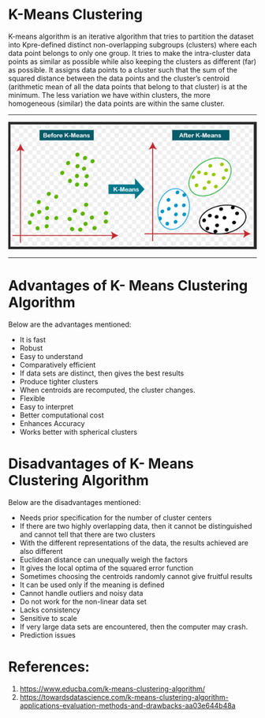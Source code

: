 # K-Means Clustering

K-means algorithm is an iterative algorithm that tries to partition the dataset into Kpre-defined distinct non-overlapping subgroups (clusters) where each data point belongs to only one group. It tries to make the intra-cluster data points as similar as possible while also keeping the clusters as different (far) as possible. It assigns data points to a cluster such that the sum of the squared distance between the data points and the cluster’s centroid (arithmetic mean of all the data points that belong to that cluster) is at the minimum. The less variation we have within clusters, the more homogeneous (similar) the data points are within the same cluster.


 ---

<p align="center">
    <img src="kmean.png" width="700" hight ="800">
</p>

---


# Advantages of K- Means Clustering Algorithm
Below are the advantages mentioned:

- It is fast
- Robust
- Easy to understand
- Comparatively efficient
- If data sets are distinct, then gives the best results
- Produce tighter clusters
- When centroids are recomputed, the cluster changes.
- Flexible
- Easy to interpret
- Better computational cost
- Enhances Accuracy
- Works better with spherical clusters


# Disadvantages of K- Means Clustering Algorithm
Below are the disadvantages mentioned:

- Needs prior specification for the number of cluster centers
- If there are two highly overlapping data, then it cannot be distinguished and cannot tell that there are two clusters
- With the different representations of the data, the results achieved are also different
- Euclidean distance can unequally weigh the factors
- It gives the local optima of the squared error function
- Sometimes choosing the centroids randomly cannot give fruitful results
- It can be used only if the meaning is defined
- Cannot handle outliers and noisy data
- Do not work for the non-linear data set
- Lacks consistency
- Sensitive to scale
- If very large data sets are encountered, then the computer may crash.
- Prediction issues

# References:

1. https://www.educba.com/k-means-clustering-algorithm/
2. https://towardsdatascience.com/k-means-clustering-algorithm-applications-evaluation-methods-and-drawbacks-aa03e644b48a

